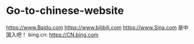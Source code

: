 # Go-to-chinese-website
https://www.Baidu.com
https://www.bilibili.com
https://www.Sina.com
是中国入吧！
bing.cn:
https://CN.bing.com
